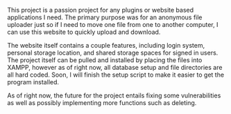 This project is a passion project for any plugins or website based applications I need. The primary purpose was for an anonymous file uploader just so if I need to move one file from one to another computer, I can use this website to quickly upload and download.

The website itself contains a couple features, including login system, personal storage location, and shared storage spaces for signed in users.
The project itself can be pulled and installed by placing the files into XAMPP, however as of right now, all database setup and file directories are all hard coded. Soon, I will finish the setup script to make it easier to get the program installed.

As of right now, the future for the project entails fixing some vulnerabilities as well as possibly implementing more functions such as deleting.
